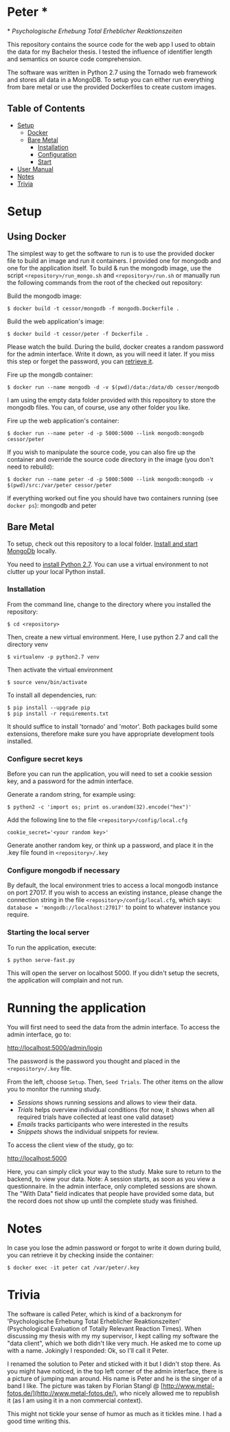 Peter *
=====

\* *Psychologische Erhebung Total Erheblicher Reaktionszeiten*

This repository contains the source code for the web app I used to obtain the data for my Bachelor thesis. I tested the influence of identifier length and semantics on source code comprehension.

The software was written in Python 2.7 using the Tornado web framework and stores all data in a MongoDB. To setup you can either run everything from bare metal or use the provided Dockerfiles to create custom images.

Table of Contents
-----------------

 - [Setup](https://github.com/empathic-code/peter#setup)
   - [Docker](https://github.com/empathic-code/peter#using-docker)
   - [Bare Metal](https://github.com/empathic-code/peter#bare-metal)
     - [Installation](https://github.com/empathic-code/peter#installation)
     - [Configuration](https://github.com/empathic-code/peter#configure-secret-keys)
     - [Start](https://github.com/empathic-code/peter#starting-the-local-server)
 - [User Manual](https://github.com/empathic-code/peter#running-the-application)
 - [Notes](https://github.com/empathic-code/peter#notes)
 - [Trivia](https://github.com/empathic-code/peter#trivia)

Setup
=====

Using Docker
------------

The simplest way to get the software to run is to use the provided docker file to build an image and run it containers. I provided one for mongodb and one for the application itself. To build & run the mongodb image, use the script ```<repository>/run_mongo.sh``` and ```<repository>/run.sh``` or manually run the following commands from the root of the checked out repository:

Build the mongodb image:

    $ docker build -t cessor/mongodb -f mongodb.Dockerfile .

Build the web application's image:

    $ docker build -t cessor/peter -f Dockerfile .

Please watch the build. During the build, docker creates a random password for the admin interface. Write it down, as you will need it later. If you miss this step or forget the password, you can [retrieve it](https://github.com/empathic-code/peter#notes).

Fire up the mongdb container:

    $ docker run --name mongodb -d -v $(pwd)/data:/data/db cessor/mongodb

I am using the empty data folder provided with this repository to store the mongodb files. You can, of course, use any other folder you like.

Fire up the web application's container:

    $ docker run --name peter -d -p 5000:5000 --link mongodb:mongodb cessor/peter

If you wish to manipulate the source code, you can also fire up the container and override the source code directory in the image (you don't need to rebuild):

    $ docker run --name peter -d -p 5000:5000 --link mongodb:mongodb -v $(pwd)/src:/var/peter cessor/peter

If everything worked out fine you should have two containers running (see ```docker ps```): mongodb and peter


Bare Metal
----------

To setup, check out this repository to a local folder. [Install and start MongoDb](https://docs.mongodb.org/manual/installation/) locally.

You need to [install Python 2.7](http://docs.python-guide.org/en/latest/starting/installation/). You can use a virtual environment to not clutter up your local Python install.

### Installation

From the command line, change to the directory where you installed the repository:

    $ cd <repository>

Then, create a new virtual environment. Here, I use python 2.7 and call the directory venv

    $ virtualenv -p python2.7 venv

Then activate the virtual environment

    $ source venv/bin/activate

To install all dependencies, run:

    $ pip install --upgrade pip
    $ pip install -r requirements.txt

It should suffice to install 'tornado' and 'motor'. Both packages build some extensions, therefore make sure you have appropriate development tools installed.

### Configure secret keys

Before you can run the application, you will need to set a cookie session key, and a password for the admin interface.

Generate a random string, for example using:

    $ python2 -c 'import os; print os.urandom(32).encode("hex")'

Add the following line to the file ```<repository>/config/local.cfg```

    cookie_secret='<your random key>'

Generate another random key, or think up a password, and place it in the .key file found in ```<repository>/.key```

### Configure mongodb if necessary

By default, the local environment tries to access a local mongodb instance on port 27017. If you wish to access an existing instance, please change the connection string in the file ```<repository>/config/local.cfg```, which says: ```database = 'mongodb://localhost:27017'``` to point to whatever instance you require.

### Starting the local server

To run the application, execute:

    $ python serve-fast.py

This will open the server on localhost 5000. If you didn't setup the secrets, the application will complain and not run.


Running the application
=======================

You will first need to seed the data from the admin interface. To access the admin interface, go to:

[http://localhost:5000/admin/login](http://localhost:5000/admin/login)

The password is the password you thought and placed in the ```<repository>/.key``` file.

From the left, choose ```Setup```. Then, ```Seed Trials```. The other items on the allow you to monitor the running study.

 - *Sessions* shows running sessions and allows to view their data.
 - *Trials* helps overview individual conditions (for now, it shows when all required trials have collected at least one valid dataset)
 - *Emails* tracks participants who were interested in the results
 - *Snippets* shows the individual snippets for review.

To access the client view of the study, go to:

[http://localhost:5000](http://localhost:5000)

Here, you can simply click your way to the study. Make sure to return to the backend, to view your data. Note: A session starts, as soon as you view a questionnaire. In the admin interface, only completed sessions are shown. The "With Data" field indicates that people have provided some data, but the record does not show up until the complete study was finished.


Notes
=====
In case you lose the admin password or forgot to write it down during build, you can retrieve it by checking inside the container:

    $ docker exec -it peter cat /var/peter/.key

Trivia
======
The software is called Peter, which is kind of a backronym for 'Psychologische Erhebung Total Erheblicher Reaktionszeiten' (Psychological Evaluation of Totally Relevant Reaction Times). When discussing my thesis with my my supervisor, I kept calling my software the "data client", which we both didn't like very much. He asked me to come up with a name. Jokingly I responded: Ok, so I'll call it Peter.

I renamed the solution to Peter and sticked with it but I didn't stop there. As you might have noticed, in the top left corner of the admin interface, there is a picture of jumping man around. His name is Peter and he is the singer of a band I like. The picture was taken by Florian Stangl @ [http://www.metal-fotos.de/](http://www.metal-fotos.de/), who nicely allowed me to republish it (as I am using it in a non commercial context).

 This might not tickle your sense of humor as much as it tickles mine. I had a good time writing this.